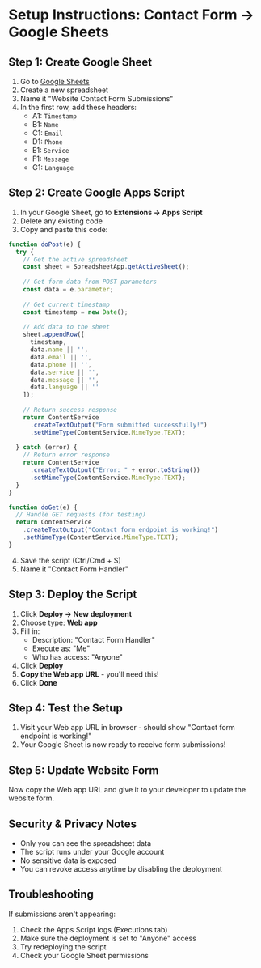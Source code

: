 # Setup Instructions: Contact Form → Google Sheets

## Step 1: Create Google Sheet

1. Go to [Google Sheets](https://sheets.google.com)
2. Create a new spreadsheet
3. Name it "Website Contact Form Submissions"
4. In the first row, add these headers:
   - A1: `Timestamp`
   - B1: `Name` 
   - C1: `Email`
   - D1: `Phone`
   - E1: `Service`
   - F1: `Message`
   - G1: `Language`

## Step 2: Create Google Apps Script

1. In your Google Sheet, go to **Extensions → Apps Script**
2. Delete any existing code
3. Copy and paste this code:

```javascript
function doPost(e) {
  try {
    // Get the active spreadsheet
    const sheet = SpreadsheetApp.getActiveSheet();
    
    // Get form data from POST parameters
    const data = e.parameter;
    
    // Get current timestamp
    const timestamp = new Date();
    
    // Add data to the sheet
    sheet.appendRow([
      timestamp,
      data.name || '',
      data.email || '',
      data.phone || '',
      data.service || '',
      data.message || '',
      data.language || ''
    ]);
    
    // Return success response
    return ContentService
      .createTextOutput("Form submitted successfully!")
      .setMimeType(ContentService.MimeType.TEXT);
      
  } catch (error) {
    // Return error response
    return ContentService
      .createTextOutput("Error: " + error.toString())
      .setMimeType(ContentService.MimeType.TEXT);
  }
}

function doGet(e) {
  // Handle GET requests (for testing)
  return ContentService
    .createTextOutput("Contact form endpoint is working!")
    .setMimeType(ContentService.MimeType.TEXT);
}
```

4. Save the script (Ctrl/Cmd + S)
5. Name it "Contact Form Handler"

## Step 3: Deploy the Script

1. Click **Deploy → New deployment**
2. Choose type: **Web app**
3. Fill in:
   - Description: "Contact Form Handler"
   - Execute as: "Me"
   - Who has access: "Anyone"
4. Click **Deploy**
5. **Copy the Web app URL** - you'll need this!
6. Click **Done**

## Step 4: Test the Setup

1. Visit your Web app URL in browser - should show "Contact form endpoint is working!"
2. Your Google Sheet is now ready to receive form submissions!

## Step 5: Update Website Form

Now copy the Web app URL and give it to your developer to update the website form.

## Security & Privacy Notes

- Only you can see the spreadsheet data
- The script runs under your Google account
- No sensitive data is exposed
- You can revoke access anytime by disabling the deployment

## Troubleshooting

If submissions aren't appearing:
1. Check the Apps Script logs (Executions tab)
2. Make sure the deployment is set to "Anyone" access
3. Try redeploying the script
4. Check your Google Sheet permissions 